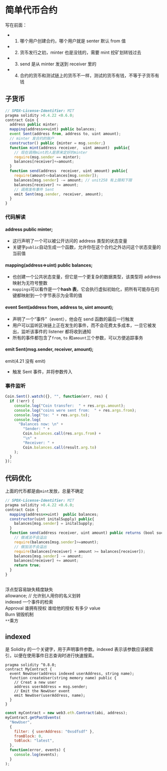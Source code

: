 # 简单代币合约

写在前面：

- 1. 哪个用户创建合约，哪个用户就是 senter 默认 from 值
- 2. 货币发行之初，minter 也是没钱的，需要 mint 挖矿划转钱过去
- 3. send 是从 minter 发送到 receiver 里的
- 4. 合约的货币和测试链上的货币不一样，测试的货币有钱，不等于子货币有钱

## 子货币

```js
// SPDX-License-Identifier: MIT
pragma solidity >0.4.22 <0.6.0;
contract Coin {
  address public minter;
  mapping(address=>uint) public balances;
  event Sent(address from, address to, uint amount);
  // minter 发合约的账户
  constructor() public {minter = msg.sender;}
  function mint(address receiver,  uint amount)  public{
    // 现在调用mint的人是原来定好的minter
    require(msg.sender == minter);
    balances[receiver]+=amount;
  }
  function send(address  receiver, uint amount) public{
    require(amount<=balances[msg.sender]);
    balances[msg.sender] -= amount; // unit258 有上限和下限
    balances[receiver] += amount;
    // 调用发布事件 Sent
    emit Sent(msg.sender, receiver, amount);
  }
}
```

### 代码解读

#### **address public minter;**

- 这行声明了一个可以被公开访问的 address 类型的状态变量
- 关键字`public`自动生成一个函数，允许你在这个合约之外访问这个状态变量的当前值

#### **mapping(address=>uint) public balances;**

- 也创建一个公共状态变量，但它是一个更复杂的数据类型，该类型将 address 映射为无符号整数
- `mappings`可以看作是一个**hash 表**，它会执行虚拟初始化，把所有可能存在的键都映射到一个字节表示为全零的值

#### **event Sent(address from, address to, uint amount);**

- 声明了一个“事件”（event），他会在 send 函数的最后一行触发
- 用户可以监听区块链上正在发生的事件，而不会花费太多成本，一旦它被发出，监听该事件的 listener 都将收到通知
- 所有的事件都包含了`from`, `to` 和`amount`三个参数，可以方便追踪事务

#### **emit Sent(msg.sender, receiver, amount);**

emit(4.21 没有 emit)

- 触发 Sent 事件，并将参数传入

### 事件监听

```js
Coin.Sent().watch({}, "", function(err, res) {
  if (!err) {
    console.log("Coin transfer:  " + res.args.amount);
    console.log("coins were sent from:  " + res.args.from);
    console.log("to: " + res.args.to);
    console.log(
      "Balances now: \n" +
        "Sender: " +
        Coin.balances.call(res.args.from) +
        "\n" +
        "Receiver: " +
        Coin.balances.call(result.arg.to)
    );
  }
});
```

## 代码优化

上面的代币都是由`mint`发放，总量不确定

```js
// SPDX-License-Identifier: MIT
pragma solidity >0.4.22 <0.6.0;
contract Coin {
  mapping(address=>uint)  public balances;
  constructor(uint initalSupply) public{
    balances[msg.sender] = initalSupply;
  }
  function send(address receiver, uint amount) public returns (bool success) {
    // 做减法不会溢出
    require(balances[msg.sender]>=amount);
    // 做加法不会溢出
    require(balances[receiver] + amount >= balances[receiver]);
    balances[msg.sender] -= amount;
    balances[receiver] += amount;
    return true;
  }
}
```

##

浮点型容易缺失精度缺失  
allowance; // 允许别人用你的名义划转  
indexed 一个事件的检索  
Approval 谁拥有授权 谁给他的授权 有多少 value  
Burn 销毁机制  
`**`乘方

## indexed

是 Solidity 的一个关键字，用于声明事件参数。indexed 表示该参数应该被索引，以便在使用事件日志查询时进行快速搜索。

```solidity
pragma solidity ^0.8.0;
contract MyContract {
  event NewUser(address indexed userAddress, string name);
  function createUser(string memory name) public {
    // Creat a new user
    address userAddress = msg.sender;
    // Emit the NewUser event
    emit NewUser(userAddress, name);
  }
}
```

```js
const myContract = new web3.eth.Contract(abi, address);
myContract.getPastEvents(
  "NewUser",
  {
    filter: { userAddress: "0xsdfsdf" },
    fromBlock: 0,
    toBlock: "latest",
  },
  function(error, events) {
    console.log(events);
  }
);
```
